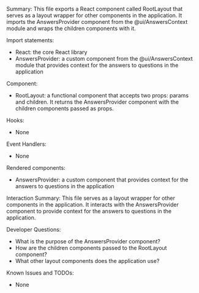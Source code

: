 Summary:
This file exports a React component called RootLayout that serves as a layout wrapper for other components in the application. It imports the AnswersProvider component from the @ui/AnswersContext module and wraps the children components with it.

Import statements:
- React: the core React library
- AnswersProvider: a custom component from the @ui/AnswersContext module that provides context for the answers to questions in the application

Component:
- RootLayout: a functional component that accepts two props: params and children. It returns the AnswersProvider component with the children components passed as props.

Hooks:
- None

Event Handlers:
- None

Rendered components:
- AnswersProvider: a custom component that provides context for the answers to questions in the application

Interaction Summary:
This file serves as a layout wrapper for other components in the application. It interacts with the AnswersProvider component to provide context for the answers to questions in the application.

Developer Questions:
- What is the purpose of the AnswersProvider component?
- How are the children components passed to the RootLayout component?
- What other layout components does the application use?

Known Issues and TODOs:
- None